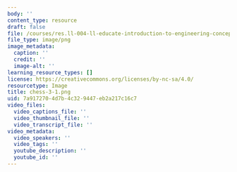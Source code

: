 ```yaml
---
body: ''
content_type: resource
draft: false
file: /courses/res.ll-004-ll-educate-introduction-to-engineering-concepts-spring-2022/chess-3-1.png
file_type: image/png
image_metadata:
  caption: ''
  credit: ''
  image-alt: ''
learning_resource_types: []
license: https://creativecommons.org/licenses/by-nc-sa/4.0/
resourcetype: Image
title: chess-3-1.png
uid: 7a917270-4d7b-4c32-9447-eb2a217c16c7
video_files:
  video_captions_file: ''
  video_thumbnail_file: ''
  video_transcript_file: ''
video_metadata:
  video_speakers: ''
  video_tags: ''
  youtube_description: ''
  youtube_id: ''
---
```

